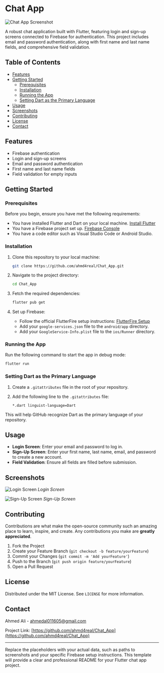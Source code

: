 
# Chat App

![Chat App Screenshot](path_to_your_screenshot.png)

A robust chat application built with Flutter, featuring login and sign-up screens connected to Firebase for authentication. This project includes email and password authentication, along with first name and last name fields, and comprehensive field validation.

## Table of Contents

- [Features](#features)
- [Getting Started](#getting-started)
  - [Prerequisites](#prerequisites)
  - [Installation](#installation)
  - [Running the App](#running-the-app)
  - [Setting Dart as the Primary Language](#setting-dart-as-the-primary-language)
- [Usage](#usage)
- [Screenshots](#screenshots)
- [Contributing](#contributing)
- [License](#license)
- [Contact](#contact)

## Features

- Firebase authentication
- Login and sign-up screens
- Email and password authentication
- First name and last name fields
- Field validation for empty inputs

## Getting Started

### Prerequisites

Before you begin, ensure you have met the following requirements:

- You have installed Flutter and Dart on your local machine. [Install Flutter](https://flutter.dev/docs/get-started/install)
- You have a Firebase project set up. [Firebase Console](https://console.firebase.google.com/)
- You have a code editor such as Visual Studio Code or Android Studio.

### Installation

1. Clone this repository to your local machine:

    ```sh
    git clone https://github.com/ahmd4real/Chat_App.git
    ```

2. Navigate to the project directory:

    ```sh
    cd Chat_App
    ```

3. Fetch the required dependencies:

    ```sh
    flutter pub get
    ```

4. Set up Firebase:

    - Follow the official FlutterFire setup instructions: [FlutterFire Setup](https://firebase.flutter.dev/docs/overview)
    - Add your `google-services.json` file to the `android/app` directory.
    - Add your `GoogleService-Info.plist` file to the `ios/Runner` directory.

### Running the App

Run the following command to start the app in debug mode:

```dart
flutter run
```

### Setting Dart as the Primary Language

1. Create a `.gitattributes` file in the root of your repository.
2. Add the following line to the `.gitattributes` file:

    ```text
    *.dart linguist-language=Dart
    ```

This will help GitHub recognize Dart as the primary language of your repository.

## Usage

- **Login Screen**: Enter your email and password to log in.
- **Sign-Up Screen**: Enter your first name, last name, email, and password to create a new account.
- **Field Validation**: Ensure all fields are filled before submission.

## Screenshots

![Login Screen](path_to_login_screenshot.png)
*Login Screen*

![Sign-Up Screen](path_to_signup_screenshot.png)
*Sign-Up Screen*

## Contributing

Contributions are what make the open-source community such an amazing place to learn, inspire, and create. Any contributions you make are **greatly appreciated**.

1. Fork the Project
2. Create your Feature Branch (`git checkout -b feature/yourFeature`)
3. Commit your Changes (`git commit -m 'Add yourFeature'`)
4. Push to the Branch (`git push origin feature/yourFeature`)
5. Open a Pull Request

## License

Distributed under the MIT License. See `LICENSE` for more information.

## Contact

Ahmed Ali - [ahmedal011605@gmail.com](mailto:ahmedal011605@gmail.com)

Project Link: [https://github.com/ahmd4real/Chat_App](https://github.com/ahmd4real/Chat_App)

---

Replace the placeholders with your actual data, such as paths to screenshots and your specific Firebase setup instructions. This template will provide a clear and professional README for your Flutter chat app project.